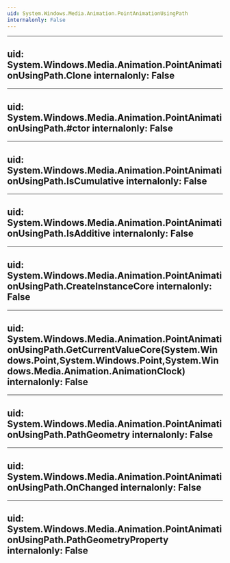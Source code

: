 ```yaml
---
uid: System.Windows.Media.Animation.PointAnimationUsingPath
internalonly: False
---
```


---
uid: System.Windows.Media.Animation.PointAnimationUsingPath.Clone
internalonly: False
---

---
uid: System.Windows.Media.Animation.PointAnimationUsingPath.#ctor
internalonly: False
---

---
uid: System.Windows.Media.Animation.PointAnimationUsingPath.IsCumulative
internalonly: False
---

---
uid: System.Windows.Media.Animation.PointAnimationUsingPath.IsAdditive
internalonly: False
---

---
uid: System.Windows.Media.Animation.PointAnimationUsingPath.CreateInstanceCore
internalonly: False
---

---
uid: System.Windows.Media.Animation.PointAnimationUsingPath.GetCurrentValueCore(System.Windows.Point,System.Windows.Point,System.Windows.Media.Animation.AnimationClock)
internalonly: False
---

---
uid: System.Windows.Media.Animation.PointAnimationUsingPath.PathGeometry
internalonly: False
---

---
uid: System.Windows.Media.Animation.PointAnimationUsingPath.OnChanged
internalonly: False
---

---
uid: System.Windows.Media.Animation.PointAnimationUsingPath.PathGeometryProperty
internalonly: False
---
